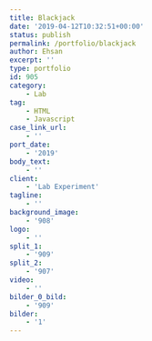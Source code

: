 ```yaml
---
title: Blackjack
date: '2019-04-12T10:32:51+00:00'
status: publish
permalink: /portfolio/blackjack
author: Ehsan
excerpt: ''
type: portfolio
id: 905
category:
    - Lab
tag:
    - HTML
    - Javascript
case_link_url:
    - ''
port_date:
    - '2019'
body_text:
    - ''
client:
    - 'Lab Experiment'
tagline:
    - ''
background_image:
    - '908'
logo:
    - ''
split_1:
    - '909'
split_2:
    - '907'
video:
    - ''
bilder_0_bild:
    - '909'
bilder:
    - '1'
---
```

<!DOCTYPE html PUBLIC "-//W3C//DTD HTML 4.0 Transitional//EN" "http://www.w3.org/TR/REC-html40/loose.dtd">
<?xml encoding="UTF-8">
